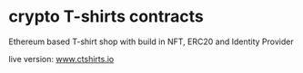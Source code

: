 # crypto T-shirts contracts
Ethereum based T-shirt shop with build in NFT, ERC20 and Identity Provider

live version: www.ctshirts.io
